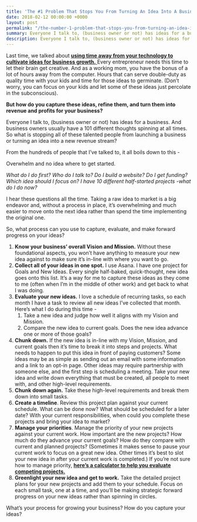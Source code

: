 ```yaml
---
title: 'The #1 Problem That Stops You From Turning An Idea Into A Business'
date: 2018-02-12 00:00:00 +0000
layout: post
permalink: "/the-number-1-problem-that-stops-you-from-turning-an-idea-into-a-business/"
summary: Everyone I talk to, (business owner or not) has ideas for a business.
description: Everyone I talk to, (business owner or not) has ideas for a business.
---
```

Last time, we talked about [**using time away from your technology to cultivate ideas for business growth.** ](http://nestingyourbusiness.com/magical-things-happen-when-you-are-not-working/ "http://nestingyourbusiness.com/magical-things-happen-when-you-are-not-working/")Every entrepreneur needs this time to let their brain get creative. And as a working mom, you have the bonus of a lot of hours away from the computer. Hours that can serve double-duty as quality time with your kids and time for those ideas to germinate. (Don’t worry, you can focus on your kids and let some of these ideas just percolate in the subconscious). 

**But how do you capture these ideas, refine them, and turn them into revenue and profits for your business?**

Everyone I talk to, (business owner or not) has ideas for a business. And business owners usually have a 101 different thoughts spinning at all times. So what is stopping all of these talented people from launching a business or turning an idea into a new revenue stream?

From the hundreds of people that I’ve talked to, it all boils down to this - 

Overwhelm and no idea where to get started.

_What do I do first? Who do I talk to? Do I build a website? Do I get funding? Which idea should I focus on? I have 10 different half-started projects -what do I do now?_

I hear these questions all the time. Taking a raw idea to market is a big endeavor and, without a process in place, it’s overwhelming and much easier to move onto the next idea rather than spend the time implementing the original one.

So, what process can you use to capture, evaluate, and make forward progress on your ideas?

1. **Know your business’ overall Vision and Mission.** Without these foundational aspects, you won’t have anything to measure your new idea against to make sure it’s in-line with where you want to go.
2. **Collect all of your ideas in one spot.** I use Asana. I have one project for Goals and New Ideas. Every single half-baked, quick-thought, new idea goes onto this list. It’s a way for me to capture these ideas as they come to me (often when I’m in the middle of other work) and get back to what I was doing.
3. **Evaluate your new ideas.** I love a schedule of recurring tasks, so each month I have a task to review all new ideas I’ve collected that month. Here’s what I do during this time -
   1. Take a new idea and judge how well it aligns with my Vision and Mission.
   2. Compare the new idea to current goals. Does the new idea advance one or more of those goals?
4. **Chunk down.** If the new idea is in-line with my Vision, Mission, and current goals then it’s time to break it into steps and projects. What needs to happen to put this idea in front of paying customers? Some ideas may be as simple as sending out an email with some information and a link to an opt-in page. Other ideas may require partnership with someone else, and the first step is scheduling a meeting. Take your new idea and write down everything that must be created, all people to meet with, and other high-level requirements.
5. **Chunk down again.** Take these high-level requirements and break them down into small tasks.
6. **Create a timeline**. Review this project plan against your current schedule. What can be done now? What should be scheduled for a later date? With your current responsibilities, when could you complete these projects and bring your idea to market?
7. **Manage your priorities**. Manage the priority of your new projects against your current work. How important are the new projects? How much do they advance your current goals? How do they compare with current and planned projects? (Sometimes it makes sense to pause your current work to focus on a great new idea. Other times it’s best to slot your new idea in after your current work is completed.) If you’re not sure how to manage priority, [**here’s a calculator to help you evaluate competing projects.**](https://go.magnetizeprojects.com/annual-project-plannerJp1O4Rps	 "Magnetize Projects Annual Project Planner")
8. **Greenlight your new idea and get to work.** Take the detailed project plans for your new projects and add them to your schedule. Focus on each small task, one at a time, and you’ll be making strategic forward progress on your new ideas rather than spinning in circles.

What’s your process for growing your business? How do you capture your ideas?